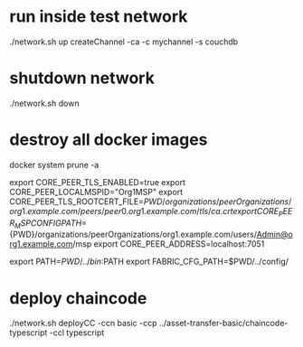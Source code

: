 # run inside test network
./network.sh up createChannel -ca -c mychannel -s couchdb

# shutdown network
./network.sh down

# destroy all docker images
docker system prune -a

 <!-- Environment variables for Org1 -->

export CORE_PEER_TLS_ENABLED=true
export CORE_PEER_LOCALMSPID="Org1MSP"
export CORE_PEER_TLS_ROOTCERT_FILE=${PWD}/organizations/peerOrganizations/org1.example.com/peers/peer0.org1.example.com/tls/ca.crt
export CORE_PEER_MSPCONFIGPATH=${PWD}/organizations/peerOrganizations/org1.example.com/users/Admin@org1.example.com/msp
export CORE_PEER_ADDRESS=localhost:7051

<!-- inside test network -->
export PATH=${PWD}/../bin:$PATH
export FABRIC_CFG_PATH=$PWD/../config/

# deploy chaincode
./network.sh deployCC -ccn basic -ccp ../asset-transfer-basic/chaincode-typescript -ccl typescript